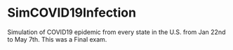 # SimCOVID19Infection
Simulation of COVID19 epidemic from every state in the U.S. from Jan 22nd to May 7th. 
This was a Final exam. 
